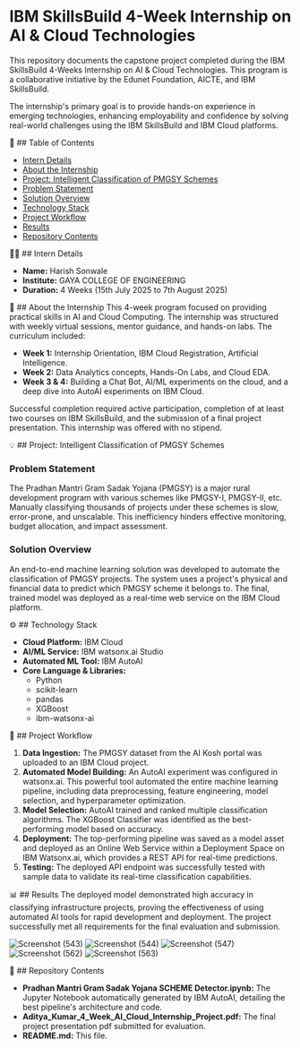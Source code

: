 # IBM SkillsBuild 4-Week Internship on AI & Cloud Technologies
This repository documents the capstone project completed during the IBM SkillsBuild 4-Weeks Internship on AI & Cloud Technologies. This program is a collaborative initiative by the Edunet Foundation, AICTE, and IBM SkillsBuild.

The internship's primary goal is to provide hands-on experience in emerging technologies, enhancing employability and confidence by solving real-world challenges using the IBM SkillsBuild and IBM Cloud platforms.

📝 ## Table of Contents
- [Intern Details](#-intern-details)
- [About the Internship](#-about-the-internship)
- [Project: Intelligent Classification of PMGSY Schemes](#-project-intelligent-classification-of-pmgsy-schemes)
- [Problem Statement](#problem-statement)
- [Solution Overview](#solution-overview)
- [Technology Stack](#-technology-stack)
- [Project Workflow](#-project-workflow)
- [Results](#-results)
- [Repository Contents](#-repository-contents)

👨‍💻 ## Intern Details
- **Name:** Harish Sonwale
- **Institute:** GAYA COLLEGE OF ENGINEERING
- **Duration:** 4 Weeks (15th July 2025 to 7th August 2025)

📖 ## About the Internship
This 4-week program focused on providing practical skills in AI and Cloud Computing. The internship was structured with weekly virtual sessions, mentor guidance, and hands-on labs. The curriculum included:

- **Week 1:** Internship Orientation, IBM Cloud Registration, Artificial Intelligence.
- **Week 2:** Data Analytics concepts, Hands-On Labs, and Cloud EDA.
- **Week 3 & 4:** Building a Chat Bot, AI/ML experiments on the cloud, and a deep dive into AutoAI experiments on IBM Cloud.

Successful completion required active participation, completion of at least two courses on IBM SkillsBuild, and the submission of a final project presentation. This internship was offered with no stipend.

💡 ## Project: Intelligent Classification of PMGSY Schemes
### Problem Statement
The Pradhan Mantri Gram Sadak Yojana (PMGSY) is a major rural development program with various schemes like PMGSY-I, PMGSY-II, etc. Manually classifying thousands of projects under these schemes is slow, error-prone, and unscalable. This inefficiency hinders effective monitoring, budget allocation, and impact assessment.

### Solution Overview
An end-to-end machine learning solution was developed to automate the classification of PMGSY projects. The system uses a project's physical and financial data to predict which PMGSY scheme it belongs to. The final, trained model was deployed as a real-time web service on the IBM Cloud platform.

⚙️ ## Technology Stack
- **Cloud Platform:** IBM Cloud
- **AI/ML Service:** IBM watsonx.ai Studio
- **Automated ML Tool:** IBM AutoAI
- **Core Language & Libraries:**
  - Python
  - scikit-learn
  - pandas
  - XGBoost
  - ibm-watsonx-ai

🚀 ## Project Workflow
1.  **Data Ingestion:** The PMGSY dataset from the AI Kosh portal was uploaded to an IBM Cloud project.
2.  **Automated Model Building:** An AutoAI experiment was configured in watsonx.ai. This powerful tool automated the entire machine learning pipeline, including data preprocessing, feature engineering, model selection, and hyperparameter optimization.
3.  **Model Selection:** AutoAI trained and ranked multiple classification algorithms. The XGBoost Classifier was identified as the best-performing model based on accuracy.
4.  **Deployment:** The top-performing pipeline was saved as a model asset and deployed as an Online Web Service within a Deployment Space on IBM Watsonx.ai, which provides a REST API for real-time predictions.
5.  **Testing:** The deployed API endpoint was successfully tested with sample data to validate its real-time classification capabilities.

📊 ## Results
The deployed model demonstrated high accuracy in classifying infrastructure projects, proving the effectiveness of using automated AI tools for rapid development and deployment. The project successfully met all requirements for the final evaluation and submission.

![Screenshot (543)](https://user-images.githubusercontent.com/your-username/your-repo/assets/your-image1.png)
![Screenshot (544)](https://user-images.githubusercontent.com/your-username/your-repo/assets/your-image2.png)
![Screenshot (547)](https://user-images.githubusercontent.com/your-username/your-repo/assets/your-image3.png)
![Screenshot (562)](https://user-images.githubusercontent.com/your-username/your-repo/assets/your-image4.png)
![Screenshot (563)](https://user-images.githubusercontent.com/your-username/your-repo/assets/your-image5.png)

📁 ## Repository Contents
- **Pradhan Mantri Gram Sadak Yojana SCHEME Detector.ipynb:** The Jupyter Notebook automatically generated by IBM AutoAI, detailing the best pipeline's architecture and code.
- **Aditya_Kumar_4_Week_AI_Cloud_Internship_Project.pdf:** The final project presentation pdf submitted for evaluation.
- **README.md:** This file.

